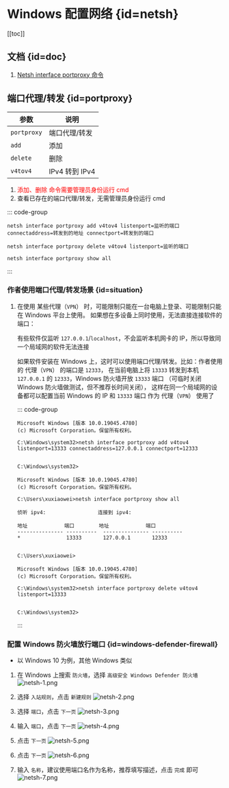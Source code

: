 # Windows 配置网络 {id=netsh}

[[toc]]

## 文档 {id=doc}

1. [Netsh interface portproxy 命令](https://learn.microsoft.com/zh-cn/windows-server/networking/technologies/netsh/netsh-interface-portproxy)

## 端口代理/转发 {id=portproxy}

| 参数          | 说明           |
|-------------|--------------|
| `portproxy` | 端口代理/转发      |
| `add`       | 添加           |
| `delete`    | 删除           |
| `v4tov4`    | IPv4 转到 IPv4 |

1. <font color="red">添加、删除 命令需要管理员身份运行 cmd</font>
2. 查看已存在的端口代理/转发，无需管理员身份运行 cmd

::: code-group

```shell [添加端口代理/转发]
netsh interface portproxy add v4tov4 listenport=监听的端口 connectaddress=转发到的地址 connectport=转发到的端口
```

```shell [删除端口代理/转发]
netsh interface portproxy delete v4tov4 listenport=监听的端口
```

```shell [查看所有端口代理/转发]
netsh interface portproxy show all
```

:::

### 作者使用端口代理/转发场景 {id=situation}

1. 在使用 某些代理（`VPN`） 时，可能限制只能在一台电脑上登录、可能限制只能在 Windows 平台上使用。
   如果想在多设备上同时使用，无法直接连接软件的端口：

   有些软件仅监听 `127.0.0.1`/`localhost`，不会监听本机网卡的 IP，所以导致同一个局域网的软件无法连接

   如果软件安装在 Windows 上，这时可以使用端口代理/转发。比如：作者使用的 代理（`VPN`） 的端口是 `12333`，
   在当前电脑上将 `13333` 转发到本机 `127.0.0.1` 的 `12333`，Windows 防火墙开放 `13333` 端口
   （可临时关闭 Windows 防火墙做测试，但不推荐长时间关闭），
   这样在同一个局域网的设备都可以配置当前 Windows 的 IP 和 `13333` 端口 作为 代理（`VPN`） 使用了

   ::: code-group

   ```shell [添加端口代理/转发]
   Microsoft Windows [版本 10.0.19045.4780]
   (c) Microsoft Corporation。保留所有权利。
   
   C:\Windows\system32>netsh interface portproxy add v4tov4 listenport=13333 connectaddress=127.0.0.1 connectport=12333
   
   
   C:\Windows\system32>
   ```

   ```shell [查看所有端口代理/转发]
   Microsoft Windows [版本 10.0.19045.4780]
   (c) Microsoft Corporation。保留所有权利。
   
   C:\Users\xuxiaowei>netsh interface portproxy show all
   
   侦听 ipv4:                 连接到 ipv4:
   
   地址            端口        地址            端口
   --------------- ----------  --------------- ----------
   *               13333       127.0.0.1       12333
   
   
   C:\Users\xuxiaowei>
   ```

   ```shell [删除端口代理/转发]
   Microsoft Windows [版本 10.0.19045.4780]
   (c) Microsoft Corporation。保留所有权利。
   
   C:\Windows\system32>netsh interface portproxy delete v4tov4 listenport=13333
   
   
   C:\Windows\system32>
   ```

   :::

### 配置 Windows 防火墙放行端口 {id=windows-defender-firewall}

- 以 Windows 10 为例，其他 Windows 类似

1. 在 Windows 上搜索 `防火墙`，选择 `高级安全 Windows Defender 防火墙`
   ![netsh-1.png](static/netsh-1.png)

2. 选择 `入站规则`，点击 `新建规则`
   ![netsh-2.png](static/netsh-2.png)

3. 选择 `端口`，点击 `下一页`
   ![netsh-3.png](static/netsh-3.png)

4. 输入 `端口`，点击 `下一页`
   ![netsh-4.png](static/netsh-4.png)

5. 点击 `下一页`
   ![netsh-5.png](static/netsh-5.png)

6. 点击 `下一页`
   ![netsh-6.png](static/netsh-6.png)

7. 输入 `名称`，建议使用端口名作为名称，推荐填写描述，点击 `完成` 即可
   ![netsh-7.png](static/netsh-7.png)
